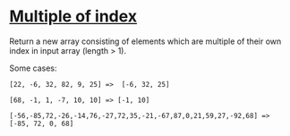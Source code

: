 # [Multiple of index](https://www.codewars.com/kata/multiple-of-index "https://www.codewars.com/kata/5a34b80155519e1a00000009")

Return a new array consisting of elements which are multiple of their own index in input array (length > 1).

Some cases: 

```
[22, -6, 32, 82, 9, 25] =>  [-6, 32, 25]

[68, -1, 1, -7, 10, 10] => [-1, 10]

[-56,-85,72,-26,-14,76,-27,72,35,-21,-67,87,0,21,59,27,-92,68] => [-85, 72, 0, 68]
```